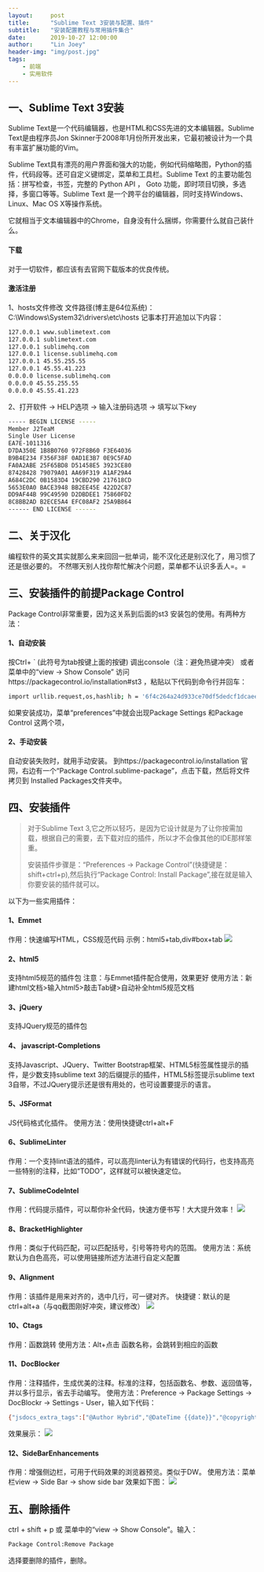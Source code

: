 ```yaml
---
layout:     post
title:      "Sublime Text 3安装与配置、插件"
subtitle:   "安装配置教程与常用插件集合"
date:       2019-10-27 12:00:00
author:     "Lin Joey"
header-img: "img/post.jpg"
tags:
    - 前端
    - 实用软件
---
```


## 一、Sublime Text 3安装 ##
Sublime Text是一个代码编辑器，也是HTML和CSS先进的文本编辑器。Sublime Text是由程序员Jon Skinner于2008年1月份所开发出来，它最初被设计为一个具有丰富扩展功能的Vim。

Sublime Text具有漂亮的用户界面和强大的功能，例如代码缩略图，Python的插件，代码段等。还可自定义键绑定，菜单和工具栏。Sublime Text 的主要功能包括：拼写检查，书签，完整的 Python API ， Goto 功能，即时项目切换，多选择，多窗口等等。Sublime Text 是一个跨平台的编辑器，同时支持Windows、Linux、Mac OS X等操作系统。

它就相当于文本编辑器中的Chrome，自身没有什么捆绑，你需要什么就自己装什么。

#### 下载 ####
对于一切软件，都应该有去官网下载版本的优良传统。

#### 激活注册 ####
1、hosts文件修改
文件路径(博主是64位系统)：C:\Windows\System32\drivers\etc\hosts
记事本打开追加以下内容：
```bash
127.0.0.1 www.sublimetext.com
127.0.0.1 sublimetext.com
127.0.0.1 sublimehq.com
127.0.0.1 license.sublimehq.com
127.0.0.1 45.55.255.55
127.0.0.1 45.55.41.223
0.0.0.0 license.sublimehq.com
0.0.0.0 45.55.255.55
0.0.0.0 45.55.41.223
```

2、打开软件 -> HELP选项 -> 输入注册码选项 -> 填写以下key
```bash
----- BEGIN LICENSE -----
Member J2TeaM
Single User License
EA7E-1011316
D7DA350E 1B8B0760 972F8B60 F3E64036
B9B4E234 F356F38F 0AD1E3B7 0E9C5FAD
FA0A2ABE 25F65BD8 D51458E5 3923CE80
87428428 79079A01 AA69F319 A1AF29A4
A684C2DC 0B1583D4 19CBD290 217618CD
5653E0A0 BACE3948 BB2EE45E 422D2C87
DD9AF44B 99C49590 D2DBDEE1 75860FD2
8C8BB2AD B2ECE5A4 EFC08AF2 25A9B864
------ END LICENSE ------
```


## 二、关于汉化 ##
编程软件的英文其实就那么来来回回一批单词，能不汉化还是别汉化了，用习惯了还是很必要的。
不然哪天别人找你帮忙解决个问题，菜单都不认识多丢人=。=


## 三、安装插件的前提Package Control ##
Package Control非常重要，因为这关系到后面的st3 安装包的使用。有两种方法：
#### 1、自动安装 ####
按Ctrl+ ` (此符号为tab按键上面的按键) 调出console（注：避免热键冲突）
或者菜单中的“view -> Show Console”
访问https://packagecontrol.io/installation#st3 ，粘贴以下代码到命令行并回车：
```bash
import urllib.request,os,hashlib; h = '6f4c264a24d933ce70df5dedcf1dcaee' + 'ebe013ee18cced0ef93d5f746d80ef60'; pf = 'Package Control.sublime-package'; ipp = sublime.installed_packages_path(); urllib.request.install_opener( urllib.request.build_opener( urllib.request.ProxyHandler()) ); by = urllib.request.urlopen( 'http://packagecontrol.io/' + pf.replace(' ', '%20')).read(); dh = hashlib.sha256(by).hexdigest(); print('Error validating download (got %s instead of %s), please try manual install' % (dh, h)) if dh != h else open(os.path.join( ipp, pf), 'wb' ).write(by)
```
如果安装成功，菜单“preferences”中就会出现Package Settings 和Package Control 这两个项，

#### 2、手动安装 ####
自动安装失败时，就用手动安装。
到https://packagecontrol.io/installation 官网，右边有一个“Package Control.sublime-package”，点击下载，然后将文件拷贝到 Installed Packages文件夹中。


## 四、安装插件 ##
> 对于Sublime Text 3,它之所以轻巧，是因为它设计就是为了让你按需加载，根据自己的需要，去下载对应的插件，所以才不会像其他的IDE那样笨重。
> 
>安装插件步骤是：“Preferences -> Package Control”(快捷键是：shift+ctrl+p),然后执行“Package Control: Install Package”,接在就是输入你要安装的插件就可以。

以下为一些实用插件：
#### 1、Emmet ####
作用：快速编写HTML，CSS规范代码
示例：html5+tab,div#box+tab
![](https://linjoey-image.oss-cn-beijing.aliyuncs.com/emmet.gif)

#### 2、html5 ####
支持html5规范的插件包
注意：与Emmet插件配合使用，效果更好
使用方法：新建html文档>输入html5>敲击Tab键>自动补全html5规范文档

#### 3、jQuery ####
支持JQuery规范的插件包

#### 4、 javascript-Completions ####
支持Javascript、JQuery、Twitter Bootstrap框架、HTML5标签属性提示的插件，是少数支持sublime text 3的后缀提示的插件，HTML5标签提示sublime text 3自带，不过JQuery提示还是很有用处的，也可设置要提示的语言。

#### 5、JSFormat ####
JS代码格式化插件。
使用方法：使用快捷键ctrl+alt+F

#### 6、SublimeLinter ####
作用：一个支持lint语法的插件，可以高亮linter认为有错误的代码行，也支持高亮一些特别的注释，比如“TODO”，这样就可以被快速定位。

#### 7、SublimeCodeIntel ####
作用：代码提示插件，可以帮你补全代码，快速方便书写！大大提升效率！
![](https://linjoey-image.oss-cn-beijing.aliyuncs.com/SublimeCodeIntel.gif)

#### 8、BracketHighlighter ####
作用：类似于代码匹配，可以匹配括号，引号等符号内的范围。
使用方法：系统默认为白色高亮，可以使用链接所述方法进行自定义配置

#### 9、Alignment ####
作用：该插件是用来对齐的，选中几行，可一键对齐。
快捷键：默认的是ctrl+alt+a（与qq截图刚好冲突，建议修改）
![](https://linjoey-image.oss-cn-beijing.aliyuncs.com/alignment.gif)

#### 10、Ctags ####
作用：函数跳转
使用方法：Alt+点击 函数名称，会跳转到相应的函数

#### 11、DocBlocker ####
作用：注释插件，生成优美的注释。标准的注释，包括函数名、参数、返回值等，并以多行显示，省去手动编写。
使用方法：Preference -> Package Settings -> DocBlockr -> Settings - User，输入如下代码：
```bash
{"jsdocs_extra_tags":["@Author Hybrid","@DateTime {{date}}","@copyright ${1:[copyright]}","@license ${1:[license]}","@version ${1:[version]}"],"jsdocs_function_description":false}
```
效果展示：
![](https://linjoey-image.oss-cn-beijing.aliyuncs.com/DocBlocker.gif)

#### 12、SideBarEnhancements ####
作用：增强侧边栏，可用于代码效果的浏览器预览。类似于DW。
使用方法：菜单栏view -> Side Bar -> show side bar
效果如下图：
![](https://linjoey-image.oss-cn-beijing.aliyuncs.com/SideBarEnhancements.png)


## 五、删除插件 ##
ctrl + shift + p 或 菜单中的“view -> Show Console”。输入：
```bash
Package Control:Remove Package
```
选择要删除的插件，删除。
